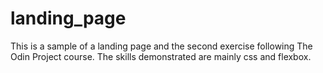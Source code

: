 # landing_page

This is a sample of a landing page and the second exercise following The Odin Project course.
The skills demonstrated are mainly css and flexbox.